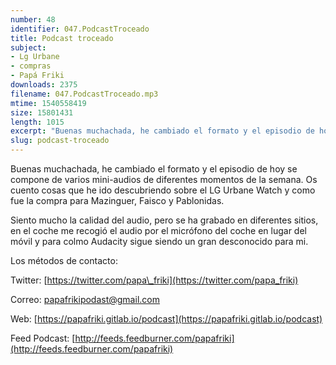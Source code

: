 ```yaml
---
number: 48
identifier: 047.PodcastTroceado
title: Podcast troceado
subject:
- Lg Urbane
- compras
- Papá Friki
downloads: 2375
filename: 047.PodcastTroceado.mp3
mtime: 1540558419
size: 15801431
length: 1015
excerpt: "Buenas muchachada, he cambiado el formato y el episodio de hoy se compone de varios mini-audios de diferentes momentos de la semana. Os cuento cosas que he ido descubriendo sobre el LG Urbane Watch y como fue la compra para Mazinguer, Faisco y Pablonidas.  \n\nSiento mucho la calidad del audio, pero se ha grabado"
slug: podcast-troceado
---
```

Buenas muchachada, he cambiado el formato y el episodio de hoy se compone de varios mini-audios de diferentes momentos de la semana. Os cuento cosas que he ido descubriendo sobre el LG Urbane Watch y como fue la compra para Mazinguer, Faisco y Pablonidas.

Siento mucho la calidad del audio, pero se ha grabado en diferentes sitios, en el coche me recogió el audio por el micrófono del coche en lugar del móvil y para colmo Audacity sigue siendo un gran desconocido para mi.

Los métodos de contacto:

Twitter: [https://twitter.com/papa\_friki](https://twitter.com/papa_friki)

Correo: [papafrikipodast@gmail.com](https://archive.org/details/papafrikipodast@gmail.com)

Web: [https://papafriki.gitlab.io/podcast](https://papafriki.gitlab.io/podcast)

Feed Podcast: [http://feeds.feedburner.com/papafriki](http://feeds.feedburner.com/papafriki)
